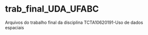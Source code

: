 # trab_final_UDA_UFABC
Arquivos do trabalho final da disciplina TCTA10620191-Uso de dados espaciais
